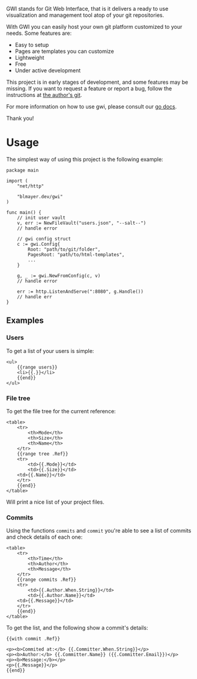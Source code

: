GWI stands for Git Web Interface, that is it delivers a ready to use
visualization and management tool atop of your git repositories.

With GWI you can easily host your own git platform customized
to your needs. Some features are:

- Easy to setup
- Pages are templates you can customize
- Lightweight
- Free
- Under active development

This project is in early stages of development, and some features may be
missing. If you want to request a feature or report a bug, follow the
instructions at [the author's git](https:blmayer.dev/x).

For more information on how to use gwi, please consult our 
[go docs](https://pkg.go.dev/blmayer.dev/x/gwi).

Thank you!


# Usage

The simplest way of using this project is the following example:

```
package main

import (
	"net/http"

	"blmayer.dev/gwi"
)

func main() {
	// init user vault
	v, err := NewFileVault("users.json", "--salt--")
	// handle error
	
	// gwi config struct
	c := gwi.Config{
		Root: "path/to/git/folder",
		PagesRoot: "path/to/html-templates",
		...
	}

	g, _ := gwi.NewFromConfig(c, v)
	// handle error

	err := http.ListenAndServe(":8080", g.Handle())
	// handle err
}
```

## Examples


### Users

To get a list of your users is simple:

```
<ul>
	{{range users}}
	<li>{{.}}</li>
	{{end}}
</ul>
```


### File tree

To get the file tree for the current reference:

```
<table>
    <tr>
        <th>Mode</th>
        <th>Size</th>
        <th>Name</th>
    </tr>
    {{range tree .Ref}}
    <tr>
        <td>{{.Mode}}</td>
        <td>{{.Size}}</td>
	<td>{{.Name}}</td>
    </tr>
    {{end}}
</table>
```

Will print a nice list of your project files.


### Commits

Using the functions `commits` and `commit` you're able to see a list of
commits and check details of each one:

```
<table>
    <tr>
        <th>Time</th>
        <th>Author</th>
        <th>Message</th>
    </tr>
    {{range commits .Ref}}
    <tr>
        <td>{{.Author.When.String}}</td>
        <td>{{.Author.Name}}</td>
	<td>{{.Message}}</td>
    </tr>
    {{end}}
</table>
```

To get the list, and the following show a commit's details:

```
{{with commit .Ref}}

<p><b>Commited at:</b> {{.Committer.When.String}}</p>
<p><b>Author:</b> {{.Committer.Name}} ({{.Committer.Email}})</p>
<p><b>Message:</b></p>
<p>{{.Message}}</p>
{{end}}
```

